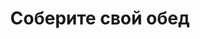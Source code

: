 ---
layout: lunch
title: "Соберите свой обед"
description: "<span class='text-primary'>Внимание!</span> Заказ обеда на текущий день должен быть оформлен <b>до 11.00</b>. Навынос или с доставкой в офис <span class='text-primary'><strong>скидка 10%</strong></span> от цен сайта!"
subdescription1: "Читайте [условия доставки](/delivery/ 'Условия доставки | ХаусФреш')"
metadescription: "Заказать Комплексный Обед в Офис. Большой выбор Блюд, Новое Домашнее Меню Каждый День. Доступные цены, Скидки. Организация Корпоративного Питания. Доставка в офис"
metakeywords: "Заказ домашних комплексных обедов: Салаты, Супы, Вторые блюда, Гарниры, Хлеб, Выпечка, Напитки. Корпоративное питание. Доставка обедов в офис Минск"
sitetitle: "Комплексные Обеды 🥗 (Корпоративное питание) | Доставка в офис"
weekMenu:
- weekDay: Открыт приём заказов на Понедельник
  day: 24 сентября
  validFromOrderDate: "2018-09-21 11:00:00"
  validToOrderDate: "2018-09-24 10:59:59"
  courses:
  - title: Салаты
    items:
    - title: Салат из белокочанной капусты
      id: 21	
      ingredients: капуста белокочанная, морковь свежая, заправка
      weight: 150
      price: 1.65
    - title: Салат «Радужный»
      id: 22
      ingredients: ветчина, огурец свежий, редис, помидор свежий, морковь, яйцо, заправка
      weight: 150
      price: 2.40
    - title: Салат «Лесная Иллюзия» 
      id: 23
      ingredients: грибы маринованные, ветчина, овощи отварные, овощи маринованные, яйцо, майонез
      weight: 150
      price: 2.95
  - title: Супы
    items:  
    - title: Суп гороховый с беконом
      id: 24
      ingredients: 
      weight: 250
      price: 2.45
    - title: Рассольник Ленинградский
      id: 25
      ingredients: 
      weight: 250/20
      price: 2.15
  - title: Вторые блюда
    items:
    - title: Говядина, тушенная с черносливом
      id: 26
      ingredients: говядина, специи, соус
      weight: 75/75
      price: 3.95
    - title: Котлета «Нясвiж»
      id: 27
      ingredients: свинина, специи
      weight: 125
      price: 3.45
    - title: Птица жареная с соусом томатным с грибами
      id: 28
      ingredients: птица, грибы, специи, соус
      weight: 100/50
      price: 3.60
  - title: Гарниры
    items:
    - title: Рис с овощами
      id: 29
      ingredients: 
      weight: 150
      price: 1.10
    - title: Каша рассыпчатая с грибами и луком гречневая
      id: 30
      ingredients: 
      weight: 150
      price: 1.10
- weekDay: Открыт приём заказов на Вторник
  day: 25 сентября 
  validFromOrderDate: "2018-09-24 11:00:00"
  validToOrderDate: "2018-09-25 10:59:59"
  courses:
  - title: Салаты
    items:
    - title: Салат «Любительский»
      id: 31
      ingredients: печень трески, картофель отварной, лук, горош.конс, майонез
      weight: 150
      price: 2.95
    - title: Салат с крабовыми палочками и кукурузой
      id: 32
      ingredients: крабовые палочки, рис отварной, овощи маринованные, майонез
      weight: 150
      price: 2.45
    - title: Салат «Белые росы»
      id: 33
      ingredients: свинина, грибы маринованные, овощи маринованные, горошек, майонез
      weight: 150
      price: 2.95
  - title: Супы
    items:  
    - title: Суп картофельный с мясными фрикадельками
      id: 34
      ingredients: 
      weight: 250/25
      price: 2.15
    - title: Борщ «Могилевский»
      id: 35
      ingredients: 
      weight: 250/20
      price: 1.95
  - title: Вторые блюда
    items:
    - title: Голубцы с мясом и рисом
      id: 36
      ingredients: свинина, говядина, рис, капуста белокочанная, сметана, специи
      weight: 210/40
      price: 3.85
    - title: Эскалоп с помидорами
      id: 37
      ingredients: свинина, помидор, специи
      weight: 130
      price: 3.65
    - title: Котлеты домашние
      id: 38
      ingredients: свинина, говядина, специи
      weight: 100
      price: 2.45
  - title: Гарниры
    items:
    - title: Картофельное пюре
      id: 39
      ingredients: 
      weight: 150
      price: 0.95
    - title: Овощи запеченные «Калейдоскоп»
      id: 40
      ingredients: 
      weight: 150
      price: 1.55
- weekDay: Открыт приём заказов на Среду
  day: 26 сентября
  validFromOrderDate: "2018-09-25 11:00:00"
  validToOrderDate: "2018-09-26 10:59:59"
  courses:
  - title: Салаты
    items:
    - title: Салат «Белорусский»
      id: 41
      ingredients: грибы, печень отварная, огурец маринованный, яйцо, майонез
      weight: 150
      price: 2.60
    - title: Винегрет с фасолью
      id: 42
      ingredients: овощи отварные, овощи маринованные, фасоль, заправка
      weight: 150
      price: 1.95
    - title: Салат-коктейль с ветчиной и сыром
      id: 43
      ingredients: ветчина, овощи, сыр, майонез
      weight: 150
      price: 2.45
  - title: Супы
    items:  
    - title: Суп перловый с грибами
      id: 44
      ingredients: 
      weight: 250/20
      price: 1.85
    - title: Солянка сборная мясная
      id: 45
      ingredients: 
      weight: 250/30
      price: 2.95
  - title: Вторые блюда
    items:
    - title: Плов из птицы
      id: 46
      ingredients: птица, рис, овощи, специи
      weight: 250
      price: 3.80
    - title: Котлеты с сыром и морковью    
      id: 47
      ingredients: свинина, сыр, морковь специи
      weight: 115
      price: 3.10
    - title: Птица запеченная с помидорами
      id: 48
      ingredients: птица, помидор, сыр, специи
      weight: 100
      price: 3.45
  - title: Гарниры
    items:
    - title: Картофель, тушенный с грибами в сметане
      id: 49
      ingredients: 
      weight: 200
      price: 1.50
    - title: Каша перловая рассыпчатая
      id: 50
      ingredients: 
      weight: 150
      price: 0.90
- weekDay: Открыт приём заказов на Четверг
  day: 27 сентября
  validFromOrderDate: "2018-09-26 11:00:00"
  validToOrderDate: "2018-09-27 10:59:59"
  courses:
  - title: Салаты
    items:
    - title: Салат «Мексиканский с фасолью»
      id: 51
      ingredients: филе птицы, сыр Фета, огурец свежий, помидор свежий, фасоль, заправка
      weight: 150
      price: 3.10
    - title: Салат «Папараць-кветка»
      id: 52
      ingredients: говядина отварная, ветчина, овощи, яйцо, майонез
      weight: 150
      price: 2.95
    - title: Салат из свежих помидоров и огурцов
      id: 53
      ingredients: овощи свежие, заправка
      weight: 150
      price: 2.20
  - title: Супы
    items:  
    - title: Щи кислые с грибами
      id: 54
      ingredients: 
      weight: 250/30
      price: 1.90
    - title: Уха ростовская
      id: 55
      ingredients: 
      weight: 250
      price: 2.85
  - title: Вторые блюда
    items:
    - title: Перец фаршированный мясом и рисом
      id: 56
      ingredients: свинина, крупа рисовая, лук, перец свежий, специи
      weight: 194/50
      price: 3.85
    - title: Рыба, запеченная с грибами
      id: 57
      ingredients: рыба треска, сыр, грибы, специи
      weight: 90
      price: 3.45
    - title: Жаркое по-домашнему
      id: 58
      ingredients: свинина, овощи тушенные, специи
      weight: 325
      price: 3.80
  - title: Гарниры
    items:
    - title: Рис с овощами
      id: 59
      ingredients: 
      weight: 150
      price: 1.10
    - title: Макароны отварные
      id: 60
      ingredients: 
      weight: 150
      price: 0.65
- weekDay: Открыт приём заказов на Пятницу
  day: 28 сентября
  validFromOrderDate: "2018-09-27 11:00:00"
  validToOrderDate: "2018-09-28 10:59:59"
  courses:
  - title: Салаты
    items:
    - title: Салат «Греческий»
      id: 61
      ingredients: огурец свежий, помидор свежий, перец свежий, оливки, заправка
      weight: 200
      price: 3.65
    - title: Салат «Сельдь под шубой»
      id: 62
      ingredients: филе сельди, овощи отварные, майонез
      weight: 150
      price: 2.45
    - title: Салат из кукурузы с черносливом
      id: 63
      ingredients: кукуруза консервированная, чернослив, сыр, чеснок, майонез
      weight: 150
      price: 2.60
  - title: Супы
    items:  
    - title: Суп-харчо
      id: 64
      ingredients: 
      weight: 250
      price: 2.85
    - title: Борщ «Могилевский»
      id: 65
      ingredients: 
      weight: 250/20
      price: 1.95
  - title: Вторые блюда
    items:
    - title: Свинина «Фантазия»      
      id: 66
      ingredients: свинина, овощи тушенные, специи
      weight: 275
      price: 4.15
    - title: Птица по-ашхабадски
      id: 67
      ingredients: птица, овощи, специи
      weight: 300
      price: 3.65
    - title: Печень, жаренная по-домашнему   
      id: 68	
      ingredients: печень говяжья, лук репчатый, специи
      weight: 105
      price: 3.20
  - title: Гарниры
    items:
    - title: Макароны отварные с овощами
      id: 69
      ingredients: 
      weight: 150
      price: 0.85
    - title: Баклажаны запеченные
      id: 70
      ingredients: 
      weight: 150
      price: 1.40
sharedCourses:
- title: Хлеб
  items:
  - title: Хлеб белый
    id: 1111
    ingredients: 
    weight: 40
    price: 0.10
  - title: Хлеб тёмный
    id: 1112    
    ingredients: 
    weight: 40
    price: 0.10
  - title: Хлеб белый (2 порции)
    id: 1113
    ingredients: 
    weight: 80
    price: 0.20
  - title: Хлеб тёмный (2 порции)
    id: 1114    
    ingredients: 
    weight: 80
    price: 0.20
- title: Соусы
  items:
  - title: Сметана
    id: 1140
    ingredients: 
    weight: 50
    price: 0.50
  - title: Кетчуп томатный
    id: 1141    
    ingredients: 
    weight: 50
    price: 0.50
  - title: Майонез
    id: 1142
    ingredients: 
    weight: 50
    price: 0.50
- title: Выпечка
  items:
  - title: Сметанник
    id: 1115    
    ingredients: 
    weight: 75
    price: 0.85
  - title: Булочка чайная с творогом
    id: 1116    
    ingredients: 
    weight: 50
    price: 0.65
  - title: Маффин в ассортименте
    id: 1117    
    ingredients: 
    weight: 115
    price: 1.50
  - title: Круассан с шоколадом
    id: 1118    
    ingredients: 
    weight: 50
    price: 1.10
  - title: Круассан со сгущёнкой
    id: 1119    
    ingredients: 
    weight: 50
    price: 1.10
  - title: Слойка с вишней
    id: 1120    
    ingredients: 
    weight: 75
    price: 1.10
  - title: Слойка со сгущёнкой
    id: 1121    
    ingredients: 
    weight: 75
    price: 1.10
  - title: Слойка с сыром
    id: 1122    
    ingredients: 
    weight: 75
    price: 1.10
- title: Напитки
  items:
  - title: Холодный чай Фьюз Ти
    id: 1133
    ingredients: 
    weight: 500
    price: 2.50
  - title: Напиток Кока-Кола
    id: 1134
    ingredients: 
    weight: 500
    price: 2.00
  - title: Напиток Спрайт
    id: 1135
    ingredients: 
    weight: 500
    price: 2.00
  - title: Напиток Фанта Апельсин
    id: 1136
    ingredients: 
    weight: 500
    price: 2.00
  - title: Питьевая вода Бонаква
    id: 1137
    ingredients: 
    weight: 500
    price: 1.50
---